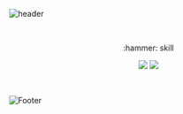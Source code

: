 ![header](https://capsule-render.vercel.app/api?type=waving&color=auto&height=240&section=header&text=naryoung&fontSize=50)

</br>
<p align="center" display="inline-block">
 :hammer: skill  
</p>
<p align="center" display="inline-block">
 <img src="https://img.shields.io/badge/Python-3178C6?style=flat-square&logo=Python&logoColor=white"/>
 <img src="https://img.shields.io/badge/R-FCC624.svg?&style=for-the-badge&logo=Linux&logoColor=black">
</p>
</br>

<!--  
[![Anurag's GitHub stats](https://github-readme-stats.vercel.app/api?username=na-r0)](https://github.com/na-r0/github-readme-stats)
[![Top Langs](https://github-readme-stats.vercel.app/api/top-langs/?username=na-r0&layout=compact)](https://github.com/na-r0/github-readme-stats) -->
![Footer](https://capsule-render.vercel.app/api?type=waving&color=auto&height=200&section=footer)
